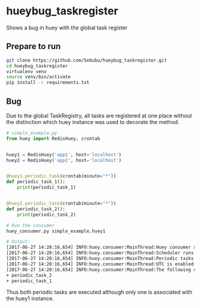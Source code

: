 # hueybug_taskregister
Shows a bug in huey with the global task register

## Prepare to run

```bash
git clone https://github.com/Sebubu/hueybug_taskregister.git
cd hueybug_taskregister
virtualenv venv
source venv/bin/activate
pip install -r requirements.txt
```

## Bug
Due to the global TaskRegistry, all tasks are registered at one place 
without the distinction which huey instance was used to decorate the method.

```python
# simple_example.py
from huey import RedisHuey, crontab


huey1 = RedisHuey('app1', host='localhost')
huey2 = RedisHuey('app2', host='localhost')


@huey1.periodic_task(crontab(minute="*"))
def periodic_task_1():
    print(periodic_task_1)


@huey2.periodic_task(crontab(minute="*"))
def periodic_task_2():
    print(periodic_task_2)
```

```bash
# Run the consumer
huey_consumer.py simple_example.huey1

# Output:
[2017-06-27 14:20:16,654] INFO:huey.consumer:MainThread:Huey consumer started with 1 thread, PID 9046
[2017-06-27 14:20:16,654] INFO:huey.consumer:MainThread:Scheduler runs every 1 seconds.
[2017-06-27 14:20:16,654] INFO:huey.consumer:MainThread:Periodic tasks are enabled.
[2017-06-27 14:20:16,654] INFO:huey.consumer:MainThread:UTC is enabled.
[2017-06-27 14:20:16,654] INFO:huey.consumer:MainThread:The following commands are available:
+ periodic_task_2
+ periodic_task_1
```
Thus both periodic tasks are executed although only one is associated with the huey1 instance.

